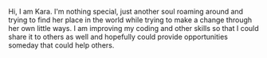 Hi, I am Kara. I'm nothing special, just another soul roaming around and trying to find her place in the world while trying to make a change through her own little ways. I am improving my coding and other skills so that I could share it to others as well and hopefully could provide opportunities someday that could help others.
